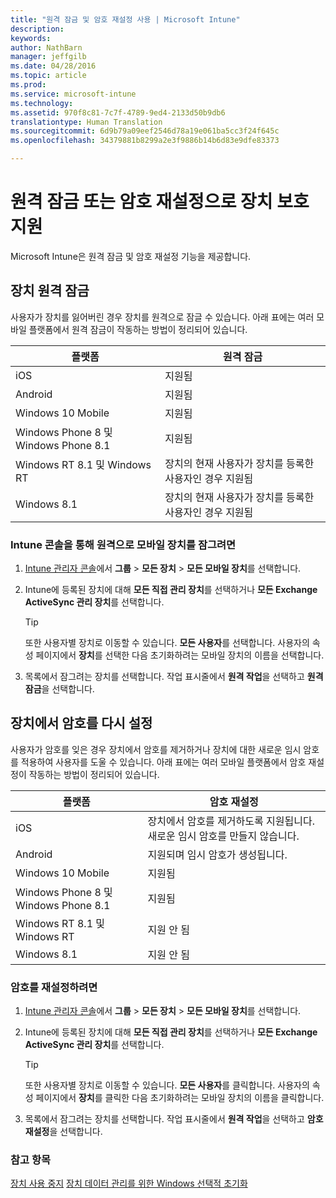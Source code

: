 ```yaml
---
title: "원격 잠금 및 암호 재설정 사용 | Microsoft Intune"
description: 
keywords: 
author: NathBarn
manager: jeffgilb
ms.date: 04/28/2016
ms.topic: article
ms.prod: 
ms.service: microsoft-intune
ms.technology: 
ms.assetid: 970f8c81-7c7f-4789-9ed4-2133d50b9db6
translationtype: Human Translation
ms.sourcegitcommit: 6d9b79a09eef2546d78a19e061ba5cc3f24f645c
ms.openlocfilehash: 34379881b8299a2e3f9886b14b6d83e9dfe83373

---
```

# 원격 잠금 또는 암호 재설정으로 장치 보호 지원
Microsoft Intune은 원격 잠금 및 암호 재설정 기능을 제공합니다.

## 장치 원격 잠금
사용자가 장치를 잃어버린 경우 장치를 원격으로 잠글 수 있습니다. 아래 표에는 여러 모바일 플랫폼에서 원격 잠금이 작동하는 방법이 정리되어 있습니다.

|플랫폼|원격 잠금|
|------------|---------------|
|iOS|지원됨|
|Android|지원됨|
|Windows 10 Mobile|지원됨|
|Windows Phone 8 및 Windows Phone 8.1|지원됨|
|Windows RT 8.1 및 Windows RT|장치의 현재 사용자가 장치를 등록한 사용자인 경우 지원됨|
|Windows 8.1|장치의 현재 사용자가 장치를 등록한 사용자인 경우 지원됨|


### Intune 콘솔을 통해 원격으로 모바일 장치를 잠그려면

1.  [Intune 관리자 콘솔](https://manage.microsoft.com/)에서 **그룹** &gt; **모든 장치** &gt; **모든 모바일 장치**를 선택합니다.

2.  Intune에 등록된 장치에 대해 **모든 직접 관리 장치**를 선택하거나 **모든 Exchange ActiveSync 관리 장치**를 선택합니다.

    > [!TIP]
    > 또한 사용자별 장치로 이동할 수 있습니다. **모든 사용자**를 선택합니다. 사용자의 속성 페이지에서 **장치**를 선택한 다음 초기화하려는 모바일 장치의 이름을 선택합니다.

3.  목록에서 잠그려는 장치를 선택합니다. 작업 표시줄에서 **원격 작업**을 선택하고 **원격 잠금**을 선택합니다.

## 장치에서 암호를 다시 설정
사용자가 암호를 잊은 경우 장치에서 암호를 제거하거나 장치에 대한 새로운 임시 암호를 적용하여 사용자를 도울 수 있습니다. 아래 표에는 여러 모바일 플랫폼에서 암호 재설정이 작동하는 방법이 정리되어 있습니다.

|플랫폼|암호 재설정|
|------------|------------------|
|iOS|장치에서 암호를 제거하도록 지원됩니다. 새로운 임시 암호를 만들지 않습니다.|
|Android|지원되며 임시 암호가 생성됩니다.|
|Windows 10 Mobile|지원됨|
|Windows Phone 8 및 Windows Phone 8.1|지원됨|
|Windows RT 8.1 및 Windows RT|지원 안 됨|
|Windows 8.1|지원 안 됨|

### 암호를 재설정하려면

1.  [Intune 관리자 콘솔](https://manage.microsoft.com/)에서 **그룹** &gt; **모든 장치** &gt; **모든 모바일 장치**를 선택합니다.

2.  Intune에 등록된 장치에 대해 **모든 직접 관리 장치**를 선택하거나 **모든 Exchange ActiveSync 관리 장치**를 선택합니다.

    > [!TIP]
    > 또한 사용자별 장치로 이동할 수 있습니다. **모든 사용자**를 클릭합니다. 사용자의 속성 페이지에서 **장치**를 클릭한 다음 초기화하려는 모바일 장치의 이름을 클릭합니다.

3.  목록에서 잠그려는 장치를 선택합니다. 작업 표시줄에서 **원격 작업**을 선택하고 **암호 재설정**을 선택합니다.


### 참고 항목
[장치 사용 중지](retire-devices-from-microsoft-intune-management.md)
[장치 데이터 관리를 위한 Windows 선택적 초기화](http://technet.microsoft.com/library/dn486874.aspx)



<!--HONumber=Jun16_HO4-->



